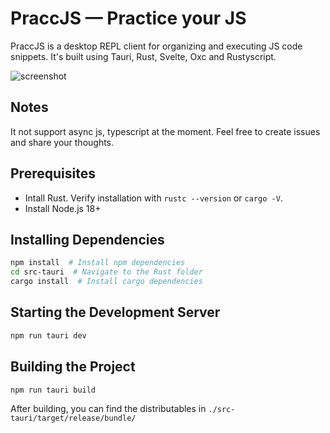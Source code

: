 # PraccJS — Practice your JS 

PraccJS is a desktop REPL client for organizing and executing JS code snippets. It's built using Tauri, Rust, Svelte, Oxc and Rustyscript.

![screenshot](https://github.com/user-attachments/assets/19e57623-a804-4f75-aa91-5b70cf726947)

## Notes

It not support async js, typescript at the moment. Feel free to create issues and share your thoughts.

## Prerequisites
- Intall Rust. Verify installation with `rustc --version` or `cargo -V`.
- Install Node.js 18+

## Installing Dependencies

```zsh
npm install  # Install npm dependencies
cd src-tauri  # Navigate to the Rust folder
cargo install  # Install cargo dependencies
```

## Starting the Development Server
```zsh
npm run tauri dev
```

## Building the Project
```zsh
npm run tauri build
```

After building, you can find the distributables in `./src-tauri/target/release/bundle/`